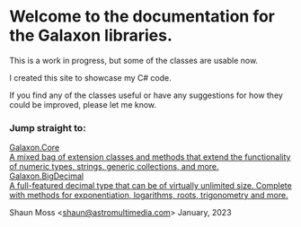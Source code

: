 # Welcome to the documentation for the Galaxon libraries.

This is a work in progress, but some of the classes are usable now.

I created this site to showcase my C# code.

If you find any of the classes useful or have any suggestions for how they could be improved,
please let me know.

### Jump straight to:

<div class="features">
    <a href="articles/Galaxon.Core.html">
    <div class="h3">Galaxon.Core</div>
    <div>
    A mixed bag of extension classes and methods that extend the functionality of numeric types,
    strings, generic collections, and more. 
    </div>
    </a>
    <a href="api/Galaxon.Numerics.BigDecimal.html">
    <div class="h3">Galaxon.BigDecimal</div>
    <div>
    A full-featured decimal type that can be of virtually unlimited size. Complete with methods for
    exponentiation, logarithms, roots, trigonometry and more.
    </div>
    </a>
</div>

Shaun Moss <[shaun@astromultimedia.com](mailto:shaun@astromultimedia.com)>
January, 2023
